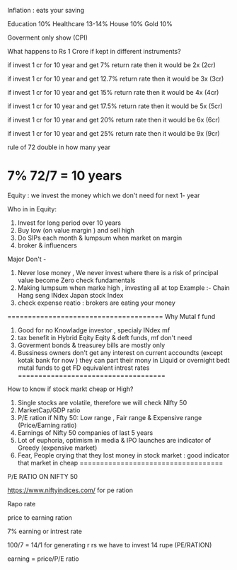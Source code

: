 
Inflation : eats your saving

Education 10% 
Healthcare 13-14% 
House 10% 
Gold 10%

Goverment only show (CPI)



What happens to Rs 1 Crore if kept in different instruments?

if invest 1 cr for 10 year and get 7% return rate then it would be 2x (2cr)

if invest 1 cr for 10 year and get 12.7% return rate then it would be 3x (3cr)

if invest 1 cr for 10 year and get 15% return rate then it would be 4x (4cr)

if invest 1 cr for 10 year and get 17.5% return rate then it would be 5x (5cr)

if invest 1 cr for 10 year and get 20% return rate then it would be 6x (6cr)


if invest 1 cr for 10 year and get 25% return rate then it would be 9x (9cr)

rule of 72 double in how many year

7% 72/7 = 10 years
===============================

Equity : we invest the money which we don't need for next 1- year

Who in in Equity:
1) Invest for long period over 10 years
2) Buy low (on value margin ) and sell high 
3) Do SIPs each month & lumpsum when market on margin 
4) broker & influencers


Major Don't -

1) Never lose money , We never invest where there is a risk of principal value become Zero check fundamentals
2) Making lumpsum when marke high , investing all at top 
		Example :- 
			 Chain Hang seng INdex
			 Japan stock  Index
3) check expense reatio : brokers are eating your money

======================================
Why Mutal f fund

1) Good for no Knowladge investor  , specialy INdex mf
2) tax benefit in Hybrid Eqity Eqity & deft funds, mf don't need 
3) Goverment bonds & treasurey bills are mostly only 
4) Bussiness owners don't get any interest on current accoundts (except kotak bank for now ) they can part their mony in Liquid or overnight bedt mutal funds to get FD equivalent intrest rates
====================================

How to know if stock markt cheap or High?
1) Single stocks are volatile, therefore we will check NIfty 50
2) MarketCap/GDP ratio
3) P/E ration if Nifty 50: Low range , Fair range & Expensive range (Price/Earning ratio)
4) Earnings of Nifty 50 companies of last 5 years
5) Lot of euphoria, optimism in media & IPO launches are indicator of Greedy (expensive market)
6) Fear, People crying that they lost money in stock market : good indicator that market in cheap
===================================

P/E RATIO ON NIFTY 50 

https://www.niftyindices.com/ for pe ration 

Rapo rate 

price to earning ration 

7% earning or intrest rate

100/7 = 14/1 for generating r rs we have to invest 14 rupe (PE/RATION)

earning = price/P/E ratio